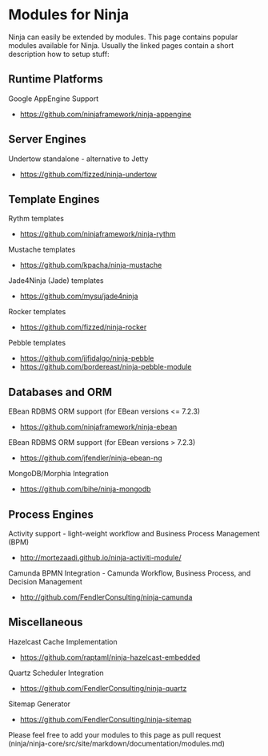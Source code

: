 Modules for Ninja
=================

Ninja can easily be extended by modules. This page contains popular modules
available for Ninja. Usually the linked pages contain
a short description how to setup stuff:


Runtime Platforms
-----------------

Google AppEngine Support

 * https://github.com/ninjaframework/ninja-appengine
 

Server Engines
--------------

Undertow standalone - alternative to Jetty

 * https://github.com/fizzed/ninja-undertow


Template Engines 
----------------

Rythm templates

 * https://github.com/ninjaframework/ninja-rythm
 
Mustache templates

 * https://github.com/kpacha/ninja-mustache

Jade4Ninja (Jade) templates

 * https://github.com/mysu/jade4ninja

Rocker templates

 * https://github.com/fizzed/ninja-rocker
 
Pebble templates

 * https://github.com/jjfidalgo/ninja-pebble
 * https://github.com/bordereast/ninja-pebble-module
 

Databases and ORM
-----------------

EBean RDBMS ORM support (for EBean versions <= 7.2.3)

 * https://github.com/ninjaframework/ninja-ebean
 
EBean RDBMS ORM support (for EBean versions > 7.2.3)

 * https://github.com/jfendler/ninja-ebean-ng
 
MongoDB/Morphia Integration

 * https://github.com/bihe/ninja-mongodb


Process Engines
---------------

Activity support - light-weight workflow and Business Process Management (BPM)

 * http://mortezaadi.github.io/ninja-activiti-module/ 

Camunda BPMN Integration - Camunda Workflow, Business Process, and Decision Management 

 * http://github.com/FendlerConsulting/ninja-camunda


Miscellaneous
-------------

Hazelcast Cache Implementation

 * https://github.com/raptaml/ninja-hazelcast-embedded
 
Quartz Scheduler Integration

 * https://github.com/FendlerConsulting/ninja-quartz
 
Sitemap Generator

 * https://github.com/FendlerConsulting/ninja-sitemap
 

<div class="alert alert-info">
Please feel free to add your modules to this page as pull request 
(ninja/ninja-core/src/site/markdown/documentation/modules.md)
</div>
